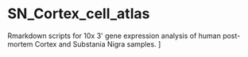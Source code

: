 # SN_Cortex_cell_atlas
Rmarkdown scripts for 10x 3' gene expression analysis of human post-mortem Cortex and Substania Nigra samples.
]
